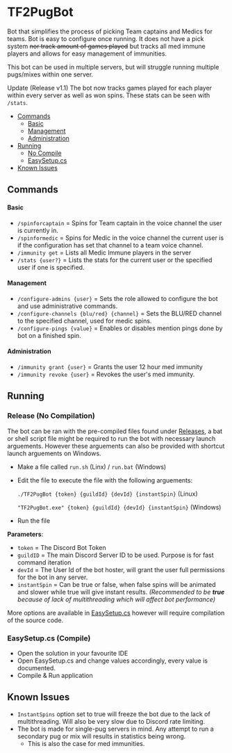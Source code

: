 # TF2PugBot

Bot that simplifies the process of picking Team captains and Medics for teams. Bot is easy to configure once running.
It does not have a pick system ~~nor track amount of games played~~ but tracks all med immune players and allows for easy management of immunities.

This bot can be used in multiple servers, but will struggle running multiple pugs/mixes within one server.

Update (Release v1.1)
The bot now tracks games played for each player within every server as well as won spins. These stats can be seen with `/stats`. 

* [Commands](#commands)
  * [Basic](#basic)
  * [Management](#management)
  * [Administration](#administration)
* [Running](#running)
  * [No Compile](#release-no-compilation)     
  * [EasySetup.cs](#easysetupcs-compile)
* [Known Issues](#known-issues)

## Commands

#### Basic
* `/spinforcaptain`   = Spins for Team captain in the voice channel the user is currently in.
* `/spinformedic`     = Spins for Medic in the voice channel the current user is if the configuration has set that channel to a team voice channel.
* `/immunity get`     = Lists all Medic Immune players in the server
* `/stats {user?}`    = Lists the stats for the current user or the specified user if one is specified.

#### Management
* `/configure-admins {user}`                 = Sets the role allowed to configure the bot and use administrative commands.
* `/configure-channels {blu/red} {channel}`  = Sets the BLU/RED channel to the specified channel, used for medic spins.
* `/configure-pings {value}`                 = Enables or disables mention pings done by bot on a finished spin. 

#### Administration
* `/immunity grant {user}` = Grants the user 12 hour med immunity
* `/immunity revoke {user}` = Revokes the user's med immunity.


## Running

### Release (No Compilation)

The bot can be ran with the pre-compiled files found under [Releases](https://github.com/OlivierDotNet/TF2PugBot/releases), a bat or shell script file might be required to run the bot with necessary launch arguements. However these arguements can also be provided with shortcut launch arguements on Windows.

* Make a file called `run.sh` (Linx) / `run.bat` (Windows)
* Edit the file to execute the file with the following arguements:
  
  `./TF2PugBot {token} {guildId} {devId} {instantSpin}` (Linux)

  `"TF2PugBot.exe" {token} {guildId} {devId} {instantSpin}` (Windows)

* Run the file

**Parameters**:
* `token`       = The Discord Bot Token
* `guildID`     = The main Discord Server ID to be used. Purpose is for fast command iteration
* `devId`       = The User Id of the bot hoster, will grant the user full permissions for the bot in any server.
* `instantSpin` = Can be true or false, when false spins will be animated and slower while true will give instant results. *(Recommended to be **true** because of lack of multithreading which will affect bot performance)*

More options are available in [EasySetup.cs](https://github.com/OlivierDotNet/TF2PugBot/blob/main/EasySetup.cs) however will require compilation of the source code.

### EasySetup.cs (Compile)

* Open the solution in your favourite IDE
* Open EasySetup.cs and change values accordingly, every value is documented.
* Compile & Run application

## Known Issues

* `InstantSpins` option set to true will freeze the bot due to the lack of multithreading. Will also be very slow due to Discord rate limiting.
* The bot is made for single-pug servers in mind. Any attempt to run a secondary pug or mix will results in statistics being wrong.
  * This is also the case for med immunities.
